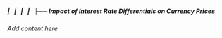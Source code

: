 ##### |   |   |   |   ├── Impact of Interest Rate Differentials on Currency Prices

*Add content here*